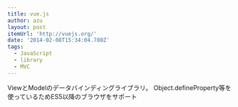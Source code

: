 ```yaml
---
title: vue.js
author: azu
layout: post
itemUrl: 'http://vuejs.org/'
date: '2014-02-08T15:34:04.780Z'
tags:
  - JavaScript
  - library
  - MVC
---
```

ViewとModelのデータバインディングライブラリ。
Object.defineProperty等を使っているためES5以降のブラウザをサポート
